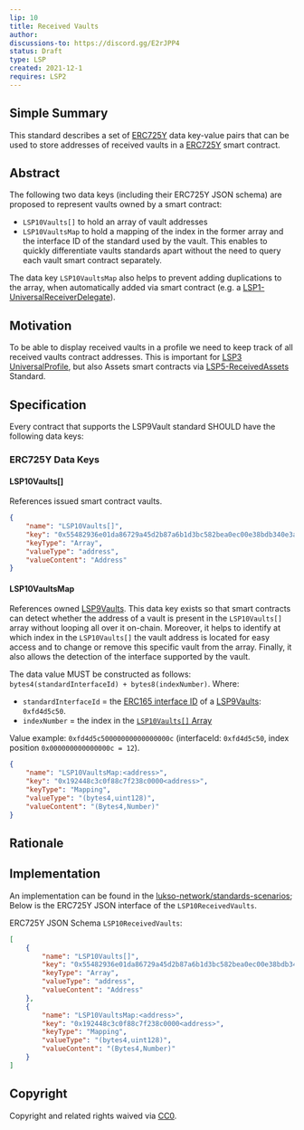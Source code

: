 ```yaml
---
lip: 10
title: Received Vaults
author: 
discussions-to: https://discord.gg/E2rJPP4
status: Draft
type: LSP
created: 2021-12-1
requires: LSP2
---
```


## Simple Summary
This standard describes a set of [ERC725Y](https://github.com/ethereum/EIPs/blob/master/EIPS/eip-725.md) data key-value pairs that can be used to store addresses of received vaults in a [ERC725Y](https://github.com/ethereum/EIPs/blob/master/EIPS/eip-725.md) smart contract.

## Abstract
The following two data keys (including their ERC725Y JSON schema) are proposed to represent vaults owned by a smart contract:
- `LSP10Vaults[]` to hold an array of vault addresses
- `LSP10VaultsMap` to hold a mapping of the index in the former array and the interface ID of the standard used by the vault. This enables to quickly differentiate vaults standards apart without the need to query each vault smart contract separately. 

The data key `LSP10VaultsMap` also helps to prevent adding duplications to the array, when automatically added via smart contract (e.g. a [LSP1-UniversalReceiverDelegate](./LSP-1-UniversalReceiver.md)).

## Motivation
To be able to display received vaults in a profile we need to keep track of all received vaults contract addresses. This is important for [LSP3 UniversalProfile](./LSP-3-UniversalProfile.md), but also Assets smart contracts via [LSP5-ReceivedAssets](./LSP-5-ReceivedAssets.md) Standard.

## Specification

Every contract that supports the LSP9Vault standard SHOULD have the following data keys:

### ERC725Y Data Keys


#### LSP10Vaults[]

References issued smart contract vaults.

```json
{
    "name": "LSP10Vaults[]",
    "key": "0x55482936e01da86729a45d2b87a6b1d3bc582bea0ec00e38bdb340e3af6f9f06",
    "keyType": "Array",
    "valueType": "address",
    "valueContent": "Address"
}
```


#### LSP10VaultsMap

References owned [LSP9Vaults](./LSP-9-Vault.md). This data key exists so that smart contracts can detect whether the address of a vault is present in the `LSP10Vaults[]` array without looping all over it on-chain. Moreover, it helps to identify at which index in the `LSP10Vaults[]` the vault address is located for easy access and to change or remove this specific vault from the array. Finally, it also allows the detection of the interface supported by the vault.

The data value MUST be constructed as follows: `bytes4(standardInterfaceId) + bytes8(indexNumber)`. Where:
- `standardInterfaceId` = the [ERC165 interface ID](https://eips.ethereum.org/EIPS/eip-165) of a [LSP9Vaults](./LSP-9-Vault.md): `0xfd4d5c50`.
- `indexNumber` = the index in the [`LSP10Vaults[]` Array](#lsp10vaults)

Value example: `0xfd4d5c50000000000000000c` (interfaceId: `0xfd4d5c50`, index position `0x000000000000000c = 12`).

```json
{
    "name": "LSP10VaultsMap:<address>",
    "key": "0x192448c3c0f88c7f238c0000<address>",
    "keyType": "Mapping",
    "valueType": "(bytes4,uint128)",
    "valueContent": "(Bytes4,Number)"
}
```

## Rationale

## Implementation

An implementation can be found in the [lukso-network/standards-scenarios](https://github.com/lukso-network/lsp-universalprofile-smart-contracts/tree/develop/contracts/LSP1UniversalReceiver/LSP1UniversalReceiverDelegateVault);
Below is the ERC725Y JSON interface of the `LSP10ReceivedVaults`.

ERC725Y JSON Schema `LSP10ReceivedVaults`:
```json
[
    {
        "name": "LSP10Vaults[]",
        "key": "0x55482936e01da86729a45d2b87a6b1d3bc582bea0ec00e38bdb340e3af6f9f06",
        "keyType": "Array",
        "valueType": "address",
        "valueContent": "Address"
    },
    {
        "name": "LSP10VaultsMap:<address>",
        "key": "0x192448c3c0f88c7f238c0000<address>",
        "keyType": "Mapping",
        "valueType": "(bytes4,uint128)",
        "valueContent": "(Bytes4,Number)"
    }
]
```

## Copyright
Copyright and related rights waived via [CC0](https://creativecommons.org/publicdomain/zero/1.0/).
